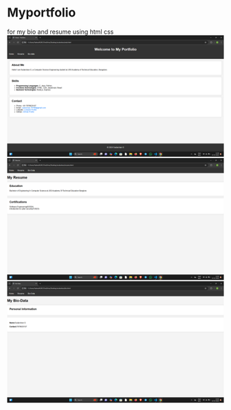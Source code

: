 # Myportfolio
for my bio and resume using html css
<img src="https://github.com/Sudarshan766-code/Myportfolio/blob/main/Screenshot%202024-12-12%20125101.png" alt="Resume Website"> 
<img src="https://github.com/Sudarshan766-code/Myportfolio/blob/main/Screenshot%202024-12-12%20125120.png" alt="Resume Website"> 
<img src="https://github.com/Sudarshan766-code/Myportfolio/blob/main/Screenshot%202024-12-12%20125137.png" alt="Resume Website"> 
